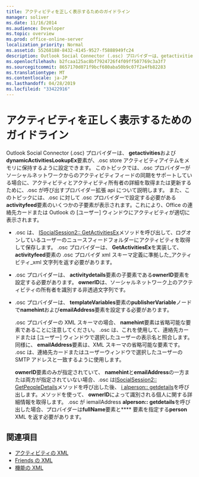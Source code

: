 ```yaml
---
title: アクティビティを正しく表示するためのガイドライン
manager: soliver
ms.date: 11/16/2014
ms.audience: Developer
ms.topic: overview
ms.prod: office-online-server
localization_priority: Normal
ms.assetid: 55268188-8432-4145-9527-f5888949fc24
description: Outlook Social Connector (.osc) プロバイダーは、getactivities および dynamicActivitiesLookupEx 要素が、.osc store アクティビティアイテムをメモリに保持するように設定できます。
ms.openlocfilehash: b2fcaa125ac8bf7924726f4f09ff507769c3a3f7
ms.sourcegitcommit: 8657170d071f9bcf680aba50b9c07f2a4fb82283
ms.translationtype: MT
ms.contentlocale: ja-JP
ms.lasthandoff: 04/28/2019
ms.locfileid: "33422916"
---
```

# <a name="guidelines-for-properly-displaying-activities"></a>アクティビティを正しく表示するためのガイドライン

Outlook Social Connector (.osc) プロバイダーは、 **getactivities**および**dynamicActivitiesLookupEx**要素が、.osc store アクティビティアイテムをメモリに保持するように設定できます。 このトピックでは、.osc プロバイダーがソーシャルネットワークからのアクティビティフィードの同期をサポートしている場合に、アクティビティとアクティビティ所有者の詳細を取得または更新するために、.osc が呼び出すプロバイダー拡張 api について説明します。 また、このトピックには、.osc に対して .osc プロバイダーで設定する必要がある**activityfeed**要素のいくつかの子要素が表示されます。これにより、Office の連絡先カードまたは Outlook の [ユーザー] ウィンドウにアクティビティが適切に表示されます。 
  
- .osc は、 [ISocialSession2:: GetActivitiesEx](isocialsession2-getactivitiesex.md)メソッドを呼び出して、ログオンしているユーザーのニュースフィードフォルダーにアクティビティを取得して保存します。 .osc プロバイダーは、 **GetActivitiesEx**を実装して、 **activityfeed**要素の .osc プロバイダ xml スキーマ定義に準拠した_アクティビティ_xml 文字列を返す必要があります。 
    
- .osc プロバイダーは、 **activitydetails**要素の子要素である**ownerID**要素を設定する必要があります。 **ownerID**は、ソーシャルネットワーク上のアクティビティの所有者を識別する非透過文字列です。 
    
- .osc プロバイダーは、 **templateVariables**要素の**publisherVariable**ノードで**namehint**および**emailAddress**要素を設定する必要があります。 
    
   .osc プロバイダーの XML スキーマの場合、 **namehint**要素は省略可能な要素であることに注意してください。 .osc は、これを使用して、連絡先カードまたは [ユーザー] ウィンドウで選択したユーザーの表示名と照合します。 同様に、 **emailAddress**要素は、XML スキーマの省略可能な要素です。 .osc は、連絡先カードまたはユーザーウィンドウで選択したユーザーの SMTP アドレスと一致するように使用します。 
    
   **ownerID**要素のみが指定されていて、 **namehint**と**emailAddress**の一方または両方が指定されていない場合、.osc は[ISocialSession2:: GetPeopleDetails](isocialsession2-getpeopledetails.md)メソッドを呼び出した後、 [i alperson:: getdetails](isocialperson-getdetails.md)を呼び出します。メソッドを使って、 **ownerID**によって識別される個人に関する詳細情報を取得します。 .osc が iemailAddress **alperson:: getdetails**を呼び出した場合、プロバイダーは**fullName**要素と**** 要素を指定する**person** XML を返す必要があります。 
    
## <a name="see-also"></a>関連項目

- [アクティビティの XML](xml-for-activities.md)  
- [Friends の XML](xml-for-friends.md)  
- [機能の XML](xml-for-capabilities.md)

